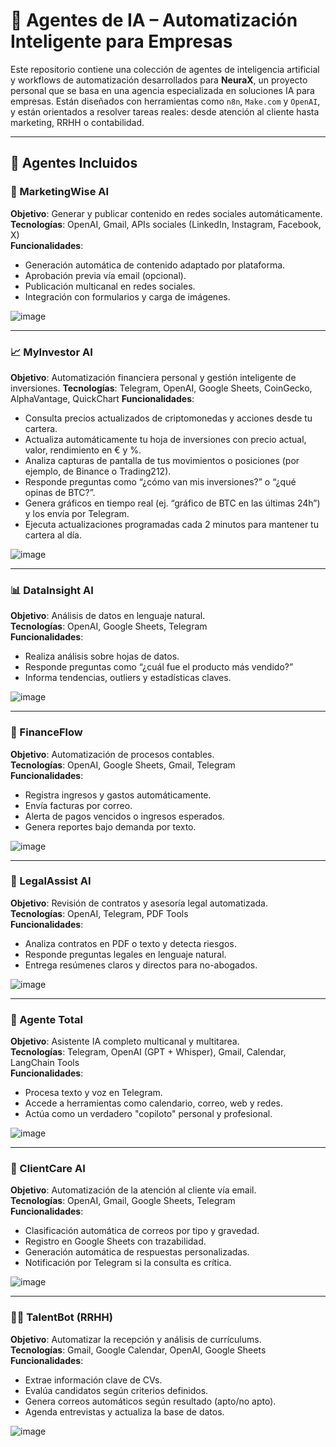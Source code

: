 # 🤖 Agentes de IA – Automatización Inteligente para Empresas

Este repositorio contiene una colección de agentes de inteligencia artificial y workflows de automatización desarrollados para **NeuraX**, un proyecto personal que se basa en una agencia especializada en soluciones IA para empresas. Están diseñados con herramientas como `n8n`, `Make.com` y `OpenAI`, y están orientados a resolver tareas reales: desde atención al cliente hasta marketing, RRHH o contabilidad.

---

## 📁 Agentes Incluidos

### 📣 MarketingWise AI
**Objetivo**: Generar y publicar contenido en redes sociales automáticamente.  
**Tecnologías**: OpenAI, Gmail, APIs sociales (LinkedIn, Instagram, Facebook, X)  
**Funcionalidades**:
- Generación automática de contenido adaptado por plataforma.
- Aprobación previa vía email (opcional).
- Publicación multicanal en redes sociales.
- Integración con formularios y carga de imágenes.  


![image](https://github.com/user-attachments/assets/9d8a5037-6334-4979-ad9c-d2a3eefe8114)

---

### 📈 MyInvestor AI
**Objetivo**: Automatización financiera personal y gestión inteligente de inversiones.
**Tecnologías**: Telegram, OpenAI, Google Sheets, CoinGecko, AlphaVantage, QuickChart
**Funcionalidades**:
- Consulta precios actualizados de criptomonedas y acciones desde tu cartera.
- Actualiza automáticamente tu hoja de inversiones con precio actual, valor, rendimiento en € y %.
- Analiza capturas de pantalla de tus movimientos o posiciones (por ejemplo, de Binance o Trading212).
- Responde preguntas como “¿cómo van mis inversiones?” o “¿qué opinas de BTC?”.
- Genera gráficos en tiempo real (ej. “gráfico de BTC en las últimas 24h”) y los envía por Telegram.
- Ejecuta actualizaciones programadas cada 2 minutos para mantener tu cartera al día.


![image](https://github.com/user-attachments/assets/1a5154c7-1d82-410a-a4ba-f1fe29f2e8b6)

---

### 📊 DataInsight AI
**Objetivo**: Análisis de datos en lenguaje natural.  
**Tecnologías**: OpenAI, Google Sheets, Telegram  
**Funcionalidades**:
- Realiza análisis sobre hojas de datos.
- Responde preguntas como “¿cuál fue el producto más vendido?”
- Informa tendencias, outliers y estadísticas claves.  


![image](https://github.com/user-attachments/assets/696ce08d-d3a5-4fac-8163-84916e2aa051)

---

### 🧮 FinanceFlow
**Objetivo**: Automatización de procesos contables.  
**Tecnologías**: OpenAI, Google Sheets, Gmail, Telegram  
**Funcionalidades**:
- Registra ingresos y gastos automáticamente.
- Envía facturas por correo.
- Alerta de pagos vencidos o ingresos esperados.
- Genera reportes bajo demanda por texto.  


![image](https://github.com/user-attachments/assets/6930fc4a-50b1-4eeb-b3b0-ebf071c706c1)

---

### 📜 LegalAssist AI
**Objetivo**: Revisión de contratos y asesoría legal automatizada.  
**Tecnologías**: OpenAI, Telegram, PDF Tools  
**Funcionalidades**:
- Analiza contratos en PDF o texto y detecta riesgos.
- Responde preguntas legales en lenguaje natural.
- Entrega resúmenes claros y directos para no-abogados.  


![image](https://github.com/user-attachments/assets/56ee9fef-f253-4068-841c-f0fdcdc0d802)

---

### 🧠 Agente Total
**Objetivo**: Asistente IA completo multicanal y multitarea.  
**Tecnologías**: Telegram, OpenAI (GPT + Whisper), Gmail, Calendar, LangChain Tools  
**Funcionalidades**:
- Procesa texto y voz en Telegram.
- Accede a herramientas como calendario, correo, web y redes.
- Actúa como un verdadero "copiloto" personal y profesional.  


![image](https://github.com/user-attachments/assets/ae6ab798-90b7-48c0-a28c-dd032d63ad71)

---

### 🧾 ClientCare AI
**Objetivo**: Automatización de la atención al cliente vía email.  
**Tecnologías**: OpenAI, Gmail, Google Sheets, Telegram  
**Funcionalidades**:
- Clasificación automática de correos por tipo y gravedad.
- Registro en Google Sheets con trazabilidad.
- Generación automática de respuestas personalizadas.
- Notificación por Telegram si la consulta es crítica.  


![image](https://github.com/user-attachments/assets/84aef17d-32e1-4488-bbbd-45febfe9cd15)

---

### 🧑‍💼 TalentBot (RRHH)
**Objetivo**: Automatizar la recepción y análisis de currículums.  
**Tecnologías**: Gmail, Google Calendar, OpenAI, Google Sheets  
**Funcionalidades**:
- Extrae información clave de CVs.
- Evalúa candidatos según criterios definidos.
- Genera correos automáticos según resultado (apto/no apto).
- Agenda entrevistas y actualiza la base de datos.  


![image](https://github.com/user-attachments/assets/c5292a55-a829-43f6-b194-218ee89e16c5)
